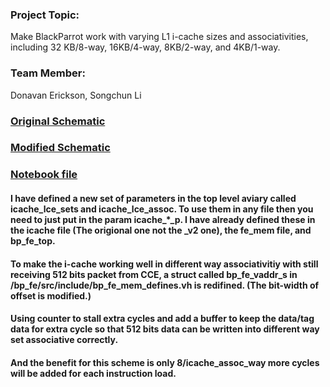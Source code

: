 ### Project Topic:
Make BlackParrot work with varying L1 i-cache sizes and associativities, including 32 KB/8-way, 16KB/4-way, 8KB/2-way, and 4KB/1-way.


### Team Member:
Donavan Erickson, Songchun Li

### [Original Schematic](https://github.com/1donavan/black-parrot/blob/uw_ee477_pparrot_wi20_team17_icache_flex/original_schematic.png)
### [Modified Schematic](https://docs.google.com/presentation/d/1C-lwMavq2Syx056gt9S1qsv7O720ZWNAwB7qxBnxAG8/edit?usp=sharing)
### [Notebook file](https://docs.google.com/document/d/1hBEbsP5agSm_wvsxSzwGFQzPGjlrEQ4TP4_kOTz1VAI/edit?usp=sharing)


#### I have defined a new set of parameters in the top level aviary called icache_lce_sets and icache_lce_assoc. To use them in any file then you need to just put in the param icache_*_p. I have already defined these in the icache file (The origional one not the _v2 one), the fe_mem file, and bp_fe_top.

#### To make the i-cache working well in different way associativitiy with still receiving 512 bits packet from CCE, a struct called bp_fe_vaddr_s in /bp_fe/src/include/bp_fe_mem_defines.vh is redifined. (The bit-width of offset is modified.)

#### Using counter to stall extra cycles and add a buffer to keep the data/tag data for extra cycle so that 512 bits data can be written into different way set associative correctly.

#### And the benefit for this scheme is only 8/icache_assoc_way more cycles will be added for each instruction load.
 
